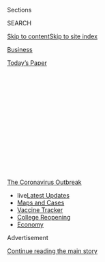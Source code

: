 <div id="app">

<div>

<div>

<div>

<div class="NYTAppHideMasthead css-1q2w90k e1suatyy0">

<div class="section css-ui9rw0 e1suatyy2">

<div class="css-eph4ug er09x8g0">

<div class="css-6n7j50">

</div>

<span class="css-1dv1kvn">Sections</span>

<div class="css-10488qs">

<span class="css-1dv1kvn">SEARCH</span>

</div>

[Skip to content](#site-content)[Skip to site
index](#site-index)

</div>

<div id="masthead-section-label" class="css-1wr3we4 eaxe0e00">

[Business](https://www.nytimes3xbfgragh.onion/section/business)

</div>

<div class="css-10698na e1huz5gh0">

</div>

</div>

<div id="masthead-bar-one" class="section hasLinks css-15hmgas e1csuq9d3">

<div class="css-uqyvli e1csuq9d0">

</div>

<div class="css-1uqjmks e1csuq9d1">

</div>

<div class="css-9e9ivx">

[](https://myaccount.nytimes3xbfgragh.onion/auth/login?response_type=cookie&client_id=vi)

</div>

<div class="css-1bvtpon e1csuq9d2">

[Today’s
Paper](https://www.nytimes3xbfgragh.onion/section/todayspaper)

</div>

</div>

</div>

</div>

<div data-aria-hidden="false">

<div id="site-content" data-role="main">

<div>

<div class="css-1aor85t" style="opacity:0.000000001;z-index:-1;visibility:hidden">

<div class="css-1hqnpie">

<div class="css-epjblv">

<span class="css-17xtcya">[Business](/section/business)</span><span class="css-x15j1o">|</span><span class="css-fwqvlz">Neiman
Marcus, a Symbol of Luxury, Files for
Bankruptcy</span>

</div>

<div class="css-k008qs">

<div class="css-1iwv8en">

<span class="css-18z7m18"></span>

<div>

</div>

</div>

<span class="css-1n6z4y">https://nyti.ms/2SKFHsD</span>

<div class="css-1705lsu">

<div class="css-4xjgmj">

<div class="css-4skfbu" data-role="toolbar" data-aria-label="Social Media Share buttons, Save button, and Comments Panel with current comment count" data-testid="share-tools">

  - 
  - 
  - 
  - 
    
    <div class="css-6n7j50">
    
    </div>

  - 
  - 

</div>

</div>

</div>

</div>

</div>

</div>

<div id="NYT_TOP_BANNER_REGION" class="css-13pd83m">

<div>

<div id="styln-prism-menu-1592847958612" class="section interactive-content interactive-size-medium css-1edisqu">

<div class="css-17ih8de interactive-body">

<div id="scroll-container" class="css-1gj85ro">

[<span class="styln-title-wrap"><span class="css-1pje3qr">The
Coronavirus</span><span class="css-1pje3qr">
Outbreak</span></span>](https://www.nytimes3xbfgragh.onion/news-event/coronavirus?action=click&pgtype=Article&state=default&region=TOP_BANNER&context=storylines_menu)

  - <span class="css-kqxiym" data-emphasize="true">live</span>[Latest
    Updates](https://www.nytimes3xbfgragh.onion/2020/08/03/world/coronavirus-covid-19.html?action=click&pgtype=Article&state=default&region=TOP_BANNER&context=storylines_menu)
  - [Maps and
    Cases](https://www.nytimes3xbfgragh.onion/interactive/2020/us/coronavirus-us-cases.html?action=click&pgtype=Article&state=default&region=TOP_BANNER&context=storylines_menu)
  - [Vaccine
    Tracker](https://www.nytimes3xbfgragh.onion/interactive/2020/science/coronavirus-vaccine-tracker.html?action=click&pgtype=Article&state=default&region=TOP_BANNER&context=storylines_menu)
  - [College
    Reopening](https://www.nytimes3xbfgragh.onion/2020/08/02/us/covid-college-reopening.html?action=click&pgtype=Article&state=default&region=TOP_BANNER&context=storylines_menu)
  - [Economy](https://www.nytimes3xbfgragh.onion/live/2020/08/03/business/stock-market-today-coronavirus?action=click&pgtype=Article&state=default&region=TOP_BANNER&context=storylines_menu)

</div>

</div>

</div>

</div>

</div>

<div id="top-wrapper" class="css-1sy8kpn">

<div id="top-slug" class="css-l9onyx">

Advertisement

</div>

[Continue reading the main
story](#after-top)

<div class="ad top-wrapper" style="text-align:center;height:100%;display:block;min-height:250px">

<div id="top" class="place-ad" data-position="top" data-size-key="top">

</div>

</div>

<div id="after-top">

</div>

</div>

<div>

<div id="sponsor-wrapper" class="css-1hyfx7x">

<div id="sponsor-slug" class="css-19vbshk">

Supported by

</div>

[Continue reading the main
story](#after-sponsor)

<div id="sponsor" class="ad sponsor-wrapper" style="text-align:center;height:100%;display:block">

</div>

<div id="after-sponsor">

</div>

</div>

<div class="css-186x18t">

</div>

<div class="css-1vkm6nb ehdk2mb0">

# Neiman Marcus, a Symbol of Luxury, Files for Bankruptcy

</div>

The high-end retailer is not liquidating, and expects to emerge from
restructuring later this year.

<div class="css-79elbk" data-testid="photoviewer-wrapper">

<div class="css-z3e15g" data-testid="photoviewer-wrapper-hidden">

</div>

<div class="css-1a48zt4 ehw59r15" data-testid="photoviewer-children">

![<span class="css-16f3y1r e13ogyst0" data-aria-hidden="true">Neiman
Marcus was forced to close its 43 stores across the country because of
the
pandemic.</span><span class="css-cnj6d5 e1z0qqy90" itemprop="copyrightHolder"><span class="css-1ly73wi e1tej78p0">Credit...</span><span><span>Karsten
Moran for The New York
Times</span></span></span>](https://static01.graylady3jvrrxbe.onion/images/2020/04/21/business/00Neimans-bankrupt/00Neimans-bankrupt-articleLarge.jpg?quality=75&auto=webp&disable=upscale)

</div>

</div>

<div class="css-18e8msd">

<div class="css-vp77d3 epjyd6m0">

<div class="css-1baulvz">

By <span class="css-1baulvz last-byline" itemprop="name">Vanessa
Friedman and Sapna Maheshwari</span>

</div>

</div>

  - 
    
    <div class="css-ld3wwf e16638kd2">
    
    May 7,
    2020
    
    </div>

  - 
    
    <div class="css-4xjgmj">
    
    <div class="css-d8bdto" data-role="toolbar" data-aria-label="Social Media Share buttons, Save button, and Comments Panel with current comment count" data-testid="share-tools">
    
      - 
      - 
      - 
      - 
        
        <div class="css-6n7j50">
        
        </div>
    
      - 
      - 
    
    </div>
    
    </div>

</div>

</div>

<div class="section meteredContent css-1r7ky0e" name="articleBody" itemprop="articleBody">

<div class="css-1fanzo5 StoryBodyCompanionColumn">

<div class="css-53u6y8">

In March 2019, the luxury retailer Neiman Marcus opened its first
outpost in Manhattan. Spread over three floors and 188,000 square feet,
the store was an anchor tenant of the gleaming [Hudson Yards
development](https://www.nytimes3xbfgragh.onion/2019/04/10/style/hudson-yards-critical-shopper.html)
and, the company’s chief executive said, a new kind of “retail theater.”
It boasted in-house aestheticians, live cooking and mixology
demonstrations, and fitting rooms complete with interactive touch
screens.

The executive, Geoffroy van Raemdonck, was about a year into the job and
had already hired a slew of new executives, including a chief for the
company’s other jewel in New York, [Bergdorf
Goodman](https://www.nytimes3xbfgragh.onion/2019/12/12/style/bergdorf-goodman-darcy-penick.html).
Each of the hires, he said in a late November interview with The New
York Times, has “a passion for transforming our business.”

“They all believe that not only are we going to delight our customers by
bringing to them unique and curated experiences, but they really believe
that we are traveling a new course for how the retail industry and
department store are transforming themselves,” Mr. van Raemdonck said.

On Thursday, all of that came to an abrupt halt when Neiman Marcus
became the first major [department
store](https://www.nytimes3xbfgragh.onion/2020/04/21/business/coronavirus-department-stores-neiman-marcus.html?searchResultPosition=3)
group to file for bankruptcy protection during the coronavirus pandemic.
It’s a stunning fall that follows [the collapse of Barneys New
York](https://www.nytimes3xbfgragh.onion/2019/11/01/business/barneys-bankruptcy-authentic-brands.html)
late last year and comes as shadows gather over chains like Lord &
Taylor and J.C. Penney.

</div>

</div>

<div class="css-1fanzo5 StoryBodyCompanionColumn">

<div class="css-53u6y8">

The company entered Chapter 11 restructuring proceedings in the U.S.
Bankruptcy Court for the Southern District of Texas.

In [a
letter](https://cases.stretto.com/public/X064/10214/faqs/b25e205c-4fd0-4695-937b-c41e9aad0866.pdf)
to customers, Mr. van Raemdonck emphasized that the business was not
liquidating and that it planned to reopen stores once it was safe to do
so.

“This is simply a process that allows our company to alleviate debt,
access additional capital to run the business during these challenging
times, and emerge a stronger company with the ability to better serve
you and continue our transformation over the long term,” he
said.

<div id="NYT_MAIN_CONTENT_1_REGION" class="css-9tf9ac">

<div>

<div id="styln-covid-updates-markets" class="section interactive-content interactive-size-medium css-1ftcdic">

<div class="css-17ih8de interactive-body">

<div id="styln-briefing-block">

<div class="briefing-block-header-section">

# [Latest Updates: Economy](https://www.nytimes3xbfgragh.onion/live/2020/08/03/business/stock-market-today-coronavirus?action=click&pgtype=Article&state=default&region=MAIN_CONTENT_1&context=storylines_live_updates)

</div>

<div class="briefing-block-lb-items">

<div class="briefing-block-update-time">

[11h
ago](https://www.nytimes3xbfgragh.onion/live/2020/08/03/business/stock-market-today-coronavirus?action=click&pgtype=Article&state=default&region=MAIN_CONTENT_1&context=storylines_live_updates#the-chicago-fed-president-says-its-up-to-congress-to-save-the-economy)

</div>

<div>

[The Chicago Fed president says it’s up to Congress to save the
economy.](https://www.nytimes3xbfgragh.onion/live/2020/08/03/business/stock-market-today-coronavirus?action=click&pgtype=Article&state=default&region=MAIN_CONTENT_1&context=storylines_live_updates#the-chicago-fed-president-says-its-up-to-congress-to-save-the-economy)

</div>

<div class="briefing-block-update-time">

[11h
ago](https://www.nytimes3xbfgragh.onion/live/2020/08/03/business/stock-market-today-coronavirus?action=click&pgtype=Article&state=default&region=MAIN_CONTENT_1&context=storylines_live_updates#faa-says-boeing-has-effectively-mitigated-defects-in-the-737-max)

</div>

<div>

[F.A.A. says Boeing has ‘effectively mitigated’ defects in the 737
Max.](https://www.nytimes3xbfgragh.onion/live/2020/08/03/business/stock-market-today-coronavirus?action=click&pgtype=Article&state=default&region=MAIN_CONTENT_1&context=storylines_live_updates#faa-says-boeing-has-effectively-mitigated-defects-in-the-737-max)

</div>

<div class="briefing-block-update-time">

[14h
ago](https://www.nytimes3xbfgragh.onion/live/2020/08/03/business/stock-market-today-coronavirus?action=click&pgtype=Article&state=default&region=MAIN_CONTENT_1&context=storylines_live_updates#small-businesses-got-emergency-loans-but-not-what-they-expected)

</div>

<div>

[Small businesses got emergency loans, but not what they
expected.](https://www.nytimes3xbfgragh.onion/live/2020/08/03/business/stock-market-today-coronavirus?action=click&pgtype=Article&state=default&region=MAIN_CONTENT_1&context=storylines_live_updates#small-businesses-got-emergency-loans-but-not-what-they-expected)

</div>

</div>

<div class="briefing-block-footer">

<div class="briefing-block-footer-meta">

[See more
updates](https://www.nytimes3xbfgragh.onion/live/2020/08/03/business/stock-market-today-coronavirus?action=click&pgtype=Article&state=default&region=MAIN_CONTENT_1&context=storylines_live_updates)

</div>

<div class="briefing-block-briefinglinks">

<span>More live coverage:</span>
[Global](https://www.nytimes3xbfgragh.onion/2020/08/03/world/coronavirus-covid-19.html?action=click&pgtype=Article&state=default&region=MAIN_CONTENT_1&context=storylines_live_updates)

</div>

</div>

</div>

</div>

</div>

</div>

</div>

Covid-19 temporarily forced the closing of all 43 Neiman Marcus stores
across the country, as well as the group's two Bergdorf Goodman stores
and Last Call outlets, all but stopping sales and crushing the company’s
revenue streams. While that may have been the immediate cause of the
company’s troubles, its problems had been building for years. An
untenable debt burden accrued as part of two [leveraged
buyouts](https://dealbook.nytimes3xbfgragh.onion/2013/09/09/neiman-marcus-is-sold-for-6-billion/)
by private-equity firms and changing consumer shopping habits combined
to render its position precarious even before the virus hit.

The pandemic has been disastrous for the already weakened retail
industry. In March, the sales of clothing and accessories fell by [more
than
half](https://www.nytimes3xbfgragh.onion/2020/04/15/business/economy/coronavirus-retail-sales.html?searchResultPosition=1).
Those numbers are expected to be worse for April, considering that many
stores were open for at least some of March. Retailers have furloughed
employees, slashed corporate salaries and hoarded cash in a desperate
attempt to make it to the end of the shutdown. This week, [J.
Crew](https://www.nytimes3xbfgragh.onion/2020/05/03/business/j-crew-bankruptcy-coronavirus.html),
the mass-market retailer, also filed for bankruptcy protection, as did
[John
Varvatos](https://www.bloomberg.com/news/articles/2020-05-06/rock-star-outfitter-john-varvatos-s-firm-files-for-bankruptcy),
the men’s wear brand. There is widespread belief the trend is likely to
continue.

</div>

</div>

<div class="css-1fanzo5 StoryBodyCompanionColumn">

<div class="css-53u6y8">

Neiman Marcus said it would “continue to assess store closure decisions”
for Neiman Marcus, Bergdorf Goodman and Last Call and reopen once it was
safe to do so. Ten Neiman Marcus stores are now offering curbside
pickup, and some temporary store closings will continue through May 31.

[In a
statement,](https://cases.stretto.com/public/X064/10214/faqs/0914eddd-2efd-43c3-a078-9a830cf641da.pdf)
the company said it would receive $675 million in financing from
creditors to keep running the business, as well as $750 million in exit
financing from the same creditors. It hopes to emerge from bankruptcy by
“early fall.” The creditors will become majority owners of Neiman
Marcus, which expects to eliminate $4 billion in debt.

“It is a change of ownership by which our debt holders are forfeiting $4
billion in debt in exchange for owning the N.M.G. business operations,”
Mr. van Raemdonck said in an internal video sent to employees on
Thursday.

William Susman, managing director at Threadstone Advisors, said he
expected the retailer to use bankruptcy to shed some of its leases and
reduce its physical footprint, a situation that could make it more
attractive to a potential buyer.

“Neiman Marcus has a bad balance sheet, but it’s still a luxury brand,”
Mr. Susman said. “They still have a reason to exist.”

Neiman Marcus was founded in Dallas in 1907, just in time to become a
magnet for new oil money. It built its reputation on an unabashed
embrace of the trappings of luxury — and the dreams of those who aspired
to own them, or experience them for a moment. It became famous for its
extravagant Christmas catalog, which over the years offered items like
an authentic [Guinness
pub-in-your-home](https://www.trendhunter.com/trends/250000-home-pub-mark-guinness-250th-birthday-in-style)
for $250,000 and a [$20 million
submarine](https://www.nytimes3xbfgragh.onion/2000/10/29/business/responsible-party-karen-katz-submarines-for-sale-one-size-fits-all.html).

The company’s mastermind was [Stanley
Marcus](https://www.nytimes3xbfgragh.onion/2016/12/01/t-magazine/fashion/neiman-marcus-history-dallas-texas.html),
son of one of the founders — Herbert Marcus. (The other founders were
Herbert’s sister, Carrie Marcus Neiman, and Carrie’s husband, A.L.
Neiman.) Under his guidance, Neiman Marcus became the first department
store to hold a weekly fashion show for customers. On the occasion of
the Texas Centennial Fair in 1936, the store held a special extravaganza
it called “100 Years of Texas Fashions,” and [Edna Woolman
Chase](https://www.nytimes3xbfgragh.onion/1957/03/21/archives/edna-woolman-chase-dies-at-80-retired-vogue-magazine-editor-fashion.html),
the editor of Vogue and a guest,
[said](https://www.commentarymagazine.com/articles/william-schack/neiman-marcus-of-texascouture-and-culture/):
“I dreamed all my life of the perfect store for women. Then I saw Neiman
Marcus, and my dream had come true.”

</div>

</div>

<div class="css-1fanzo5 StoryBodyCompanionColumn">

<div class="css-53u6y8">

It became such an institution that in 1983, Frederick Wiseman made a
documentary about it titled, simply, “[The
Store](https://www.nytimes3xbfgragh.onion/1983/12/14/movies/tv-the-store-a-wiseman-film.html).”
At that point, it was in the midst of a countrywide expansion that
culminated in a public stock offering in 1999 by Harcourt General, the
book publisher and the store’s then-owner.

Six years later, during private equity’s first, somewhat misguided
flirtation with luxury, a leveraged buyout by TPG and Warburg Pincus
took it off the market for about $5.1 billion — and its debt problems
began. The company weathered the financial crisis and changed hands in
2013, when it was sold to a group led by Ares Management, another
private-equity firm, and the Canada Pension Plan Investment Board in a
[$6
billion](https://dealbook.nytimes3xbfgragh.onion/2013/09/09/neiman-marcus-is-sold-for-6-billion/)
deal. Since then, the business has evolved in fits and starts.

Neiman Marcus [filed to go
public](https://www.nytimes3xbfgragh.onion/2015/08/05/business/dealbook/neiman-marcus-files-to-go-public-again.html)
in 2015, which would have helped pay down its debt, but an initial
public offering never materialized. Its last public annual report was
for the year that ended in July 2018, when its revenue was $4.9 billion
and its net interest expense of $307 million exceeded its net profit of
$251 million. The company has spent much of the last two years working
to restructure a crushing burden of long-term debt that was reported at
almost $5 billion a year ago. Last year, it managed to push the bulk of
its maturities back to late 2023.

Moody’s said last May that Neiman Marcus’s debt levels had reached
“unsustainable levels.”

As it is at most department stores, part of Neiman Marcus’s challenge
has been transforming itself for customers who increasingly do their
shopping online. Luxury brands like Neiman’s were slow to accept the
idea of e-commerce, believing that the in-person experience was crucial
to high-ticket sales. In 2014, in a shortcut to digital prowess, it
acquired the successful German-based website MyTheresa.com, which had
made a name for itself as an early competitor to Net-a-Porter.

But MyTheresa has become a major point of contention for a group of
bondholders, who have been arguing since 2018 that Neiman Marcus
improperly transferred MyTheresa’s valuable assets to the company’s
owners, leaving little to protect holders of the company’s unsecured
debt.

MyTheresa.com is not included in the bankruptcy filing.

Though Mr. van Raemdonck said in the video to employees that the
bankruptcy did not mean the company would be sold, speculation has begun
about a potential acquisition.

Richard Baker, the chief executive of Hudson’s Bay, which owns Saks
Fifth Avenue, explored buying Neiman Marcus in 2017. A combined Saks and
Neiman Marcus-Bergdorf Goodman would consolidate the few high-end
department stores that remain. Saks has also [licensed
use](https://www.nytimes3xbfgragh.onion/2019/11/09/sunday-review/barneys-saks.html)
of the Barneys New York label.

</div>

</div>

<div class="css-1fanzo5 StoryBodyCompanionColumn">

<div class="css-53u6y8">

Another name that has been mentioned as a possible buyer of Bergdorf
Goodman (though not Neiman Marcus) is the luxury behemoth LVMH Moët
Hennessy Louis Vuitton.

Until very recently, Neiman’s felt it was in a good position. When asked
about Barneys in November, Mr. van Raemdonck expressed his dismay that
the storied brand had fallen, but he emphasized that its challenges
stood apart from Neiman’s properties.

“Every single store we have at Neiman Marcus Group, the brand or
Bergdorf, they’re all profitable,” he said.

Michael J. de la Merced contributed reporting.

Contact Vanessa Friedman at vanessa.friedman@NYTimes.com or Sapna
Maheshwari at sapna@NYTimes.com.

</div>

</div>

<div>

</div>

</div>

<div>

</div>

<div>

</div>

<div>

</div>

<div>

<div id="bottom-wrapper" class="css-1ede5it">

<div id="bottom-slug" class="css-l9onyx">

Advertisement

</div>

[Continue reading the main
story](#after-bottom)

<div id="bottom" class="ad bottom-wrapper" style="text-align:center;height:100%;display:block;min-height:90px">

</div>

<div id="after-bottom">

</div>

</div>

</div>

</div>

</div>

## Site Index

<div>

</div>

## Site Information Navigation

  - [© <span>2020</span> <span>The New York Times
    Company</span>](https://help.nytimes3xbfgragh.onion/hc/en-us/articles/115014792127-Copyright-notice)

<!-- end list -->

  - [NYTCo](https://www.nytco.com/)
  - [Contact
    Us](https://help.nytimes3xbfgragh.onion/hc/en-us/articles/115015385887-Contact-Us)
  - [Work with us](https://www.nytco.com/careers/)
  - [Advertise](https://nytmediakit.com/)
  - [T Brand Studio](http://www.tbrandstudio.com/)
  - [Your Ad
    Choices](https://www.nytimes3xbfgragh.onion/privacy/cookie-policy#how-do-i-manage-trackers)
  - [Privacy](https://www.nytimes3xbfgragh.onion/privacy)
  - [Terms of
    Service](https://help.nytimes3xbfgragh.onion/hc/en-us/articles/115014893428-Terms-of-service)
  - [Terms of
    Sale](https://help.nytimes3xbfgragh.onion/hc/en-us/articles/115014893968-Terms-of-sale)
  - [Site
    Map](https://spiderbites.nytimes3xbfgragh.onion)
  - [Help](https://help.nytimes3xbfgragh.onion/hc/en-us)
  - [Subscriptions](https://www.nytimes3xbfgragh.onion/subscription?campaignId=37WXW)

</div>

</div>

</div>

</div>
